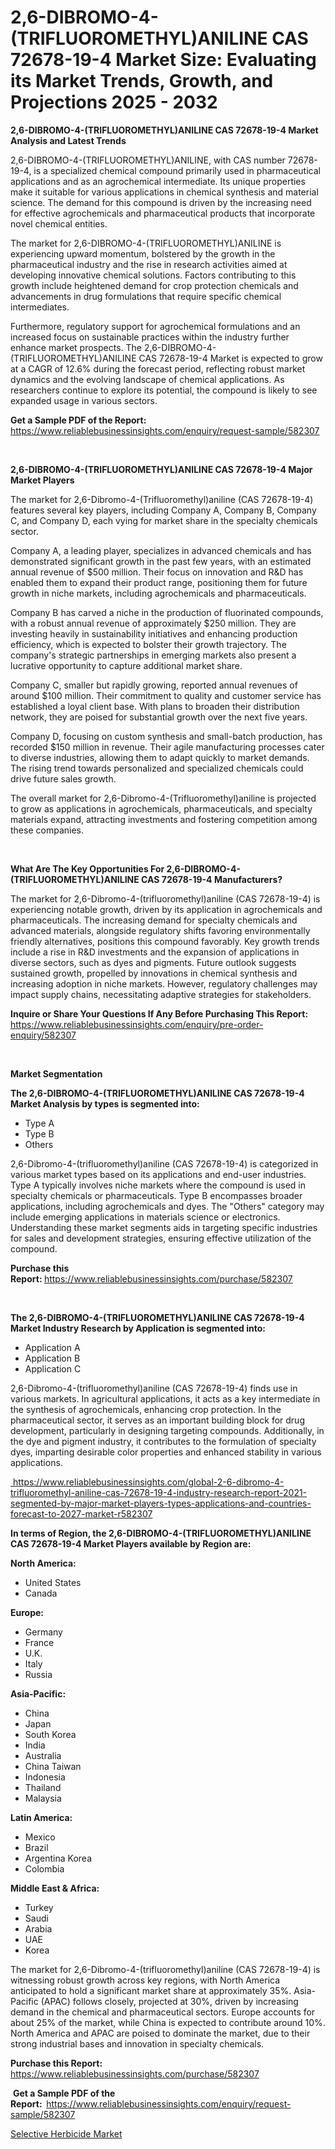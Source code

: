 <p><h1>2,6-DIBROMO-4-(TRIFLUOROMETHYL)ANILINE CAS 72678-19-4 Market Size: Evaluating its Market Trends, Growth, and Projections 2025 - 2032</h1></p><p><strong>2,6-DIBROMO-4-(TRIFLUOROMETHYL)ANILINE CAS 72678-19-4 Market Analysis and Latest Trends</strong></p>
<p><p>2,6-DIBROMO-4-(TRIFLUOROMETHYL)ANILINE, with CAS number 72678-19-4, is a specialized chemical compound primarily used in pharmaceutical applications and as an agrochemical intermediate. Its unique properties make it suitable for various applications in chemical synthesis and material science. The demand for this compound is driven by the increasing need for effective agrochemicals and pharmaceutical products that incorporate novel chemical entities.</p><p>The market for 2,6-DIBROMO-4-(TRIFLUOROMETHYL)ANILINE is experiencing upward momentum, bolstered by the growth in the pharmaceutical industry and the rise in research activities aimed at developing innovative chemical solutions. Factors contributing to this growth include heightened demand for crop protection chemicals and advancements in drug formulations that require specific chemical intermediates. </p><p>Furthermore, regulatory support for agrochemical formulations and an increased focus on sustainable practices within the industry further enhance market prospects. The 2,6-DIBROMO-4-(TRIFLUOROMETHYL)ANILINE CAS 72678-19-4 Market is expected to grow at a CAGR of 12.6% during the forecast period, reflecting robust market dynamics and the evolving landscape of chemical applications. As researchers continue to explore its potential, the compound is likely to see expanded usage in various sectors.</p></p>
<p><strong>Get a Sample PDF of the Report:&nbsp;</strong> <a href="https://www.reliablebusinessinsights.com/enquiry/request-sample/582307?utm_campaign=3027&utm_medium=2&utm_source=Github&utm_content=ia&utm_term=23032025&utm_id=26-dibromo-4-trifluoromethylaniline-cas-72678-19-4">https://www.reliablebusinessinsights.com/enquiry/request-sample/582307</a></p>
<p>&nbsp;</p>
<p><strong>2,6-DIBROMO-4-(TRIFLUOROMETHYL)ANILINE CAS 72678-19-4 Major Market Players</strong></p>
<p><p>The market for 2,6-Dibromo-4-(Trifluoromethyl)aniline (CAS 72678-19-4) features several key players, including Company A, Company B, Company C, and Company D, each vying for market share in the specialty chemicals sector. </p><p>Company A, a leading player, specializes in advanced chemicals and has demonstrated significant growth in the past few years, with an estimated annual revenue of $500 million. Their focus on innovation and R&D has enabled them to expand their product range, positioning them for future growth in niche markets, including agrochemicals and pharmaceuticals.</p><p>Company B has carved a niche in the production of fluorinated compounds, with a robust annual revenue of approximately $250 million. They are investing heavily in sustainability initiatives and enhancing production efficiency, which is expected to bolster their growth trajectory. The company's strategic partnerships in emerging markets also present a lucrative opportunity to capture additional market share.</p><p>Company C, smaller but rapidly growing, reported annual revenues of around $100 million. Their commitment to quality and customer service has established a loyal client base. With plans to broaden their distribution network, they are poised for substantial growth over the next five years.</p><p>Company D, focusing on custom synthesis and small-batch production, has recorded $150 million in revenue. Their agile manufacturing processes cater to diverse industries, allowing them to adapt quickly to market demands. The rising trend towards personalized and specialized chemicals could drive future sales growth.</p><p>The overall market for 2,6-Dibromo-4-(Trifluoromethyl)aniline is projected to grow as applications in agrochemicals, pharmaceuticals, and specialty materials expand, attracting investments and fostering competition among these companies.</p></p>
<p>&nbsp;</p>
<p><strong>What Are The Key Opportunities For 2,6-DIBROMO-4-(TRIFLUOROMETHYL)ANILINE CAS 72678-19-4 Manufacturers?</strong></p>
<p><p>The market for 2,6-Dibromo-4-(trifluoromethyl)aniline (CAS 72678-19-4) is experiencing notable growth, driven by its application in agrochemicals and pharmaceuticals. The increasing demand for specialty chemicals and advanced materials, alongside regulatory shifts favoring environmentally friendly alternatives, positions this compound favorably. Key growth trends include a rise in R&D investments and the expansion of applications in diverse sectors, such as dyes and pigments. Future outlook suggests sustained growth, propelled by innovations in chemical synthesis and increasing adoption in niche markets. However, regulatory challenges may impact supply chains, necessitating adaptive strategies for stakeholders.</p></p>
<p><strong>Inquire or Share Your Questions If Any Before Purchasing This Report:</strong> <a href="https://www.reliablebusinessinsights.com/enquiry/pre-order-enquiry/582307?utm_campaign=3027&utm_medium=2&utm_source=Github&utm_content=ia&utm_term=23032025&utm_id=26-dibromo-4-trifluoromethylaniline-cas-72678-19-4">https://www.reliablebusinessinsights.com/enquiry/pre-order-enquiry/582307</a></p>
<p>&nbsp;</p>
<p><strong>Market Segmentation</strong></p>
<p><strong>The 2,6-DIBROMO-4-(TRIFLUOROMETHYL)ANILINE CAS 72678-19-4 Market Analysis by types is segmented into:</strong></p>
<p><ul><li>Type A</li><li>Type B</li><li>Others</li></ul></p>
<p><p>2,6-Dibromo-4-(trifluoromethyl)aniline (CAS 72678-19-4) is categorized in various market types based on its applications and end-user industries. Type A typically involves niche markets where the compound is used in specialty chemicals or pharmaceuticals. Type B encompasses broader applications, including agrochemicals and dyes. The "Others" category may include emerging applications in materials science or electronics. Understanding these market segments aids in targeting specific industries for sales and development strategies, ensuring effective utilization of the compound.</p></p>
<p><strong>Purchase this Report:&nbsp;</strong><a href="https://www.reliablebusinessinsights.com/purchase/582307?utm_campaign=3027&utm_medium=2&utm_source=Github&utm_content=ia&utm_term=23032025&utm_id=26-dibromo-4-trifluoromethylaniline-cas-72678-19-4">https://www.reliablebusinessinsights.com/purchase/582307</a></p>
<p>&nbsp;</p>
<p><strong>The 2,6-DIBROMO-4-(TRIFLUOROMETHYL)ANILINE CAS 72678-19-4 Market Industry Research by Application is segmented into:</strong></p>
<p><ul><li>Application A</li><li>Application B</li><li>Application C</li></ul></p>
<p><p>2,6-Dibromo-4-(trifluoromethyl)aniline (CAS 72678-19-4) finds use in various markets. In agricultural applications, it acts as a key intermediate in the synthesis of agrochemicals, enhancing crop protection. In the pharmaceutical sector, it serves as an important building block for drug development, particularly in designing targeting compounds. Additionally, in the dye and pigment industry, it contributes to the formulation of specialty dyes, imparting desirable color properties and enhanced stability in various applications.</p></p>
<p><a href="https://www.reliablebusinessinsights.com/global-2-6-dibromo-4-trifluoromethyl-aniline-cas-72678-19-4-industry-research-report-2021-segmented-by-major-market-players-types-applications-and-countries-forecast-to-2027-market-r582307?utm_campaign=3027&utm_medium=2&utm_source=Github&utm_content=ia&utm_term=23032025&utm_id=26-dibromo-4-trifluoromethylaniline-cas-72678-19-4">&nbsp;https://www.reliablebusinessinsights.com/global-2-6-dibromo-4-trifluoromethyl-aniline-cas-72678-19-4-industry-research-report-2021-segmented-by-major-market-players-types-applications-and-countries-forecast-to-2027-market-r582307</a></p>
<p><strong>In terms of Region, the 2,6-DIBROMO-4-(TRIFLUOROMETHYL)ANILINE CAS 72678-19-4 Market Players available by Region are:</strong></p>
<p>
    <p> <strong> North America: </strong>
        <ul>
            <li>United States</li>
            <li>Canada</li>
        </ul>
        </p> 
    <p> <strong> Europe: </strong>
        <ul>
            <li>Germany</li>
            <li>France</li>
            <li>U.K.</li>
            <li>Italy</li>
            <li>Russia</li>
        </ul>
        </p> 
    <p> <strong> Asia-Pacific: </strong>
        <ul>
            <li>China</li>
            <li>Japan</li>
            <li>South Korea</li>
            <li>India</li>
            <li>Australia</li>
            <li>China Taiwan</li>
            <li>Indonesia</li>
            <li>Thailand</li>
            <li>Malaysia</li>
        </ul>
        </p> 
    <p> <strong> Latin America: </strong>
        <ul>
            <li>Mexico</li>
            <li>Brazil</li>
            <li>Argentina Korea</li>
            <li>Colombia</li>
        </ul>
        </p> 
    <p> <strong> Middle East & Africa: </strong>
        <ul>
            <li>Turkey</li>
            <li>Saudi</li>
            <li>Arabia</li>
            <li>UAE</li>
            <li>Korea</li>
        </ul>
    </p>
    </p>
<p><p>The market for 2,6-Dibromo-4-(trifluoromethyl)aniline (CAS 72678-19-4) is witnessing robust growth across key regions, with North America anticipated to hold a significant market share at approximately 35%. Asia-Pacific (APAC) follows closely, projected at 30%, driven by increasing demand in the chemical and pharmaceutical sectors. Europe accounts for about 25% of the market, while China is expected to contribute around 10%. North America and APAC are poised to dominate the market, due to their strong industrial bases and innovation in specialty chemicals.</p></p>
<p><strong>Purchase this Report: </strong><a href="https://www.reliablebusinessinsights.com/purchase/582307?utm_campaign=3027&utm_medium=2&utm_source=Github&utm_content=ia&utm_term=23032025&utm_id=26-dibromo-4-trifluoromethylaniline-cas-72678-19-4">https://www.reliablebusinessinsights.com/purchase/582307</a></p>
<p>&nbsp;<strong>Get a Sample PDF of the Report:&nbsp;&nbsp;</strong><a href="https://www.reliablebusinessinsights.com/enquiry/request-sample/582307?utm_campaign=3027&utm_medium=2&utm_source=Github&utm_content=ia&utm_term=23032025&utm_id=26-dibromo-4-trifluoromethylaniline-cas-72678-19-4">https://www.reliablebusinessinsights.com/enquiry/request-sample/582307</a></p>
<p><strong></strong></p>
<p><p><a href="https://github.com/leehihkl/Market-Research-Report-List-1/blob/main/selective-herbicide-market.md?utm_campaign=3027&utm_medium=2&utm_source=Github&utm_content=ia&utm_term=23032025&utm_id=26-dibromo-4-trifluoromethylaniline-cas-72678-19-4">Selective Herbicide Market</a></p></p>